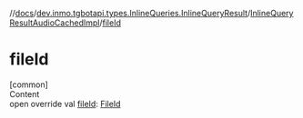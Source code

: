 //[docs](../../../index.md)/[dev.inmo.tgbotapi.types.InlineQueries.InlineQueryResult](../index.md)/[InlineQueryResultAudioCachedImpl](index.md)/[fileId](file-id.md)



# fileId  
[common]  
Content  
open override val [fileId](file-id.md): [FileId](../../dev.inmo.tgbotapi.requests.abstracts/-file-id/index.md)  



